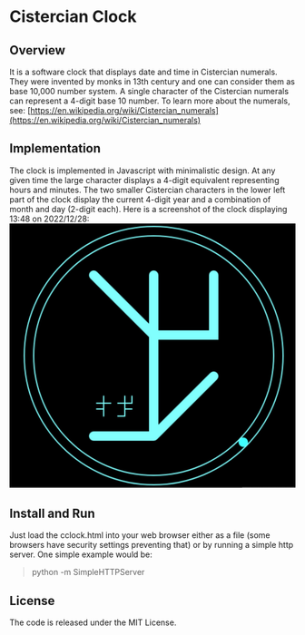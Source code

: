 # Cistercian Clock
## Overview
It is a software clock that displays date and time in Cistercian numerals. They were invented by monks in 13th century and one can consider them as base 10,000 number system. A single character of the Cistercian numerals can represent a 4-digit base 10 number. To learn more about the numerals, see:
[https://en.wikipedia.org/wiki/Cistercian_numerals](https://en.wikipedia.org/wiki/Cistercian_numerals)
## Implementation 
The clock is implemented in Javascript with minimalistic design. At any given time the large character displays a 4-digit equivalent representing hours and minutes. The two smaller Cistercian characters in the lower left part of the clock display the current 4-digit year and a combination of month and day (2-digit each). Here is a screenshot of the clock displaying 13:48 on 2022/12/28:
![./cclock-example.jpg](cclock-example.jpg)
## Install and Run
Just load the cclock.html into your web browser either as a file (some browsers have security settings preventing that) or by running a simple http server. One simple example would be:
> python -m SimpleHTTPServer
## License 
The code is released under the MIT License.